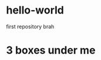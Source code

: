 # hello-world
first repository brah
<!DOCTYPE hyml>
<html>
	<head>
		<title>Proto-Warrior</title>
	</head>
	<body>
		<h1>3 boxes under me</h1>
	</body>
</html>
